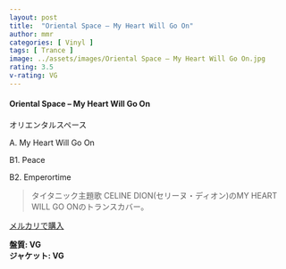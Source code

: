 ```yaml
---
layout: post
title:  "Oriental Space – My Heart Will Go On"
author: mmr
categories: [ Vinyl ]
tags: [ Trance ]
image: ../assets/images/Oriental Space – My Heart Will Go On.jpg
rating: 3.5
v-rating: VG
---
```


#### Oriental Space – My Heart Will Go On

オリエンタルスペース

A. My Heart Will Go On

B1. Peace

B2. Emperortime

> タイタニック主題歌 CELINE DION(セリーヌ・ディオン)のMY HEART WILL GO ONのトランスカバー。

[メルカリで購入](https://jp.mercari.com/item/m90932378296)

<div class="mt-4 mb-4 d-flex align-items-center">
<strong class="mr-1">盤質: VG</strong>
</div>
<div class="mt-4 mb-4 d-flex align-items-center">
<strong class="mr-1">ジャケット: VG</strong>
</div>
